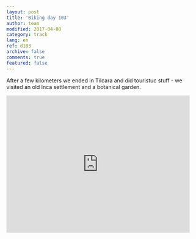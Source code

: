 ```yaml
---   
layout: post 
title: 'Biking day 103'  
author: team 
modified: 2017-04-08
category: track 
lang: en 
ref: d103
archive: false 
comments: true 
featured: false 
--- 
```


 After a few kilometers we ended in Tilcara and did touristuc stuff - we visited an old Inca settlement and a botanical garden. 

<iframe width='480' height='360' src='http://track-kit.net/maps_s3/?v=embed&track=239595.gpx' frameborder='0' allowfullscreen></iframe>
